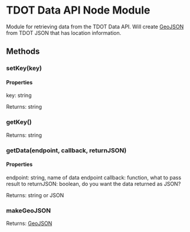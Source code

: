 # TDOT Data API Node Module

Module for retrieving data from the TDOT Data API. Will create [GeoJSON](http://geojson.org/geojson-spec.html) from TDOT JSON that has location information.

## Methods

### setKey(key)

#### Properties

key: string

Returns: string

### getKey()

Returns: string

### getData(endpoint, callback, returnJSON)

#### Properties

endpoint: string, name of data endpoint
callback: function, what to pass result to
returnJSON: boolean, do you want the data returned as JSON?

Returns: string or JSON

### makeGeoJSON

Returns: [GeoJSON](http://geojson.org/geojson-spec.html)